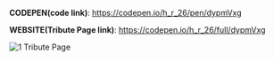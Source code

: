 **CODEPEN(code link)**: https://codepen.io/h_r_26/pen/dypmVxg

**WEBSITE(Tribute Page link)**: https://codepen.io/h_r_26/full/dypmVxg

![1 Tribute Page](https://user-images.githubusercontent.com/52233275/104089388-95fdae80-5294-11eb-956d-a0c875e07aef.jpg)
